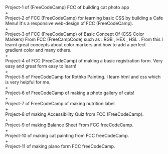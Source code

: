 Project-1 of (FreeCodeCamp) FCC of building cat photo app 
<br>
+ 
<br>
Project-2 of FCC (FreeCodeCamp) for learning basic CSS by building a Cafe Menu! It's a responsive web-design of FCC (FreeCodeCamp).
<br>
+
<br>
Project-3 of FCC (FreeCodeCamp) of Basic Concept Of (CSS Color Markers) From FCC (FreeCampCode) such as : RGB , HEX , HSL . From this I learnt great concepts about color markers and how to add a perfect gradient color and many others.
 <br>
+
<br>
Project-4 of FCC (FreeCodeCamp) of making a basic registration form. Very easy and great form easy to learn!
 <br>
+
<br>
Project-5 of FreeCodeCamp for Rothko Painting. I learn html and css which is very helpful for me.
<br>
+
<br>
Project-6 of FreeCodeCamp of making a photo gallery of cats!
<br>
+
<br>
Project-7 of FreeCodeCamp of making nutrition label.
<br>
+
<br>
Project-8 of making Accessibility Quiz from FCC (FreeCodeCamp).
<br>
+
<br>
Project-9 of making Balance Sheet From FCC freeCodeCamp.
<br>
+
<br>
Project-10 of making cat painting from FCC freeCodeCamp.
 <br>
+
<br>
Project-11 of making piano form FCC freeCodeCamp.
